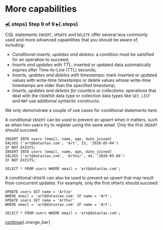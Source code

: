 <div class="top">

# More capabilities
### [◂](command:katapod.loadPage?step8){.steps} Step 9 of 9 [▸](command:katapod.loadPage?step10){.steps}
</div>

CQL statements `INSERT`, `UPDATE` and `DELETE` offer several less commonly used and more advanced 
capabilities that you should be aware of, including:
- *Conditional inserts, updates and deletes*: a condition must be satisfied for an operation to succeed;
- *Inserts and updates with TTL*: inserted or updated data automatically expires after Time-to-Live (TTL) seconds;
- *Inserts, updates and deletes with timestamps*: mark inserted or updated values with write-time timestamps or 
  delete values whose write-time timestamps are older than the specified timestamp;
- *Inserts, updates and deletes for counters or collections*: operations that deal with the `COUNTER` data type or
  collection data types like `SET`, `LIST` and `MAP` use additional syntactic constructs.

We only demonstrate a couple of use cases for conditional statements here.

A conditional `INSERT` can be used to prevent an upsert when it matters, 
such as when two users try to register using the same email. Only the first 
`INSERT` should succeed:
```
INSERT INTO users (email, name, age, date_joined) 
VALUES ('art@datastax.com', 'Art', 33, '2020-05-04')
IF NOT EXISTS;
INSERT INTO users (email, name, age, date_joined) 
VALUES ('art@datastax.com', 'Arthur', 44, '2020-05-04')
IF NOT EXISTS;

SELECT * FROM users WHERE email = 'art@datastax.com';
```

A conditional `UPDATE` can also be used to prevent an upsert that may result from 
concurrent updates. For example, only the first `UPDATE` should succeed:
```
UPDATE users SET name = 'Artie'
WHERE email = 'art@datastax.com' IF name = 'Art';
UPDATE users SET name = 'Arthur'
WHERE email = 'art@datastax.com' IF name = 'Art';

SELECT * FROM users WHERE email = 'art@datastax.com';
``` 

[continue](command:katapod.loadPage?finish){.orange_bar}
